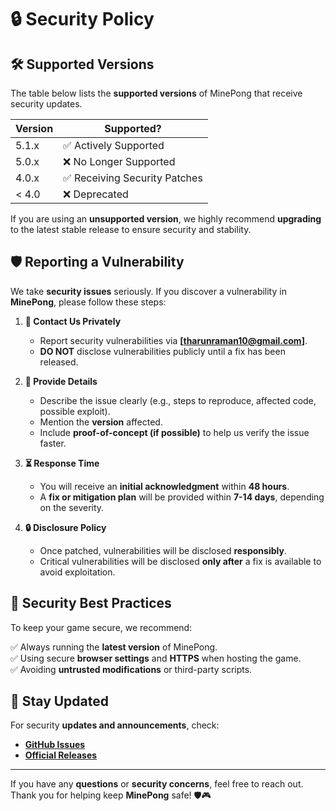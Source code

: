 # 🔒 Security Policy  

## 🛠 Supported Versions  

The table below lists the **supported versions** of MinePong that receive security updates.  

| Version | Supported?         |  
| ------- | ------------------ |  
| 5.1.x   | ✅ Actively Supported |  
| 5.0.x   | ❌ No Longer Supported |  
| 4.0.x   | ✅ Receiving Security Patches |  
| < 4.0   | ❌ Deprecated |  

If you are using an **unsupported version**, we highly recommend **upgrading** to the latest stable release to ensure security and stability.  

## 🛡️ Reporting a Vulnerability  

We take **security issues** seriously. If you discover a vulnerability in **MinePong**, please follow these steps:  

1. **📩 Contact Us Privately**  
   - Report security vulnerabilities via **[tharunraman10@gmail.com]**.  
   - **DO NOT** disclose vulnerabilities publicly until a fix has been released.  

2. **📄 Provide Details**  
   - Describe the issue clearly (e.g., steps to reproduce, affected code, possible exploit).  
   - Mention the **version** affected.  
   - Include **proof-of-concept (if possible)** to help us verify the issue faster.  

3. **⏳ Response Time**  
   - You will receive an **initial acknowledgment** within **48 hours**.  
   - A **fix or mitigation plan** will be provided within **7-14 days**, depending on the severity.  

4. **🔒 Disclosure Policy**  
   - Once patched, vulnerabilities will be disclosed **responsibly**.  
   - Critical vulnerabilities will be disclosed **only after** a fix is available to avoid exploitation.  

## 🔑 Security Best Practices  

To keep your game secure, we recommend:  

✅ Always running the **latest version** of MinePong.  
✅ Using secure **browser settings** and **HTTPS** when hosting the game.  
✅ Avoiding **untrusted modifications** or third-party scripts.  

## 📢 Stay Updated  

For security **updates and announcements**, check:  

- **[GitHub Issues](https://github.com/tharun977/minepong/issues)**  
- **[Official Releases](https://github.com/tharun977/minepong/releases)**  

---

If you have any **questions** or **security concerns**, feel free to reach out. Thank you for helping keep **MinePong** safe! 🛡️🎮

